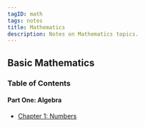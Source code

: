 ```yaml
---
tagID: math
tags: notes
title: Mathematics
description: Notes on Mathematics topics.
---
```


## Basic Mathematics

### Table of Contents

#### Part One: Algebra
- [Chapter 1: Numbers](basic-math/1-Numbers)
